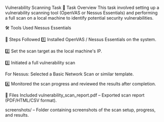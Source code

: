 Vulnerability Scanning Task
🧭 Task Overview
This task involved setting up a vulnerability scanning tool (OpenVAS or Nessus Essentials) and performing a full scan on a local machine to identify potential security vulnerabilities.

🛠️ Tools Used
Nessus Essentials

🚀 Steps Followed
1️⃣ Installed OpenVAS / Nessus Essentials on the system.

2️⃣ Set the scan target as the local machine's IP.

3️⃣ Initiated a full vulnerability scan

For Nessus: Selected a Basic Network Scan or similar template.

4️⃣ Monitored the scan progress and reviewed the results after completion.

📂 Files Included
vulnerability_scan_report.pdf – Exported scan report (PDF/HTML/CSV format).

screenshots/ – Folder containing screenshots of the scan setup, progress, and results.
